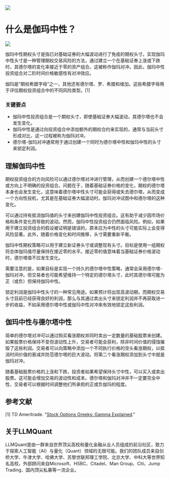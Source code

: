![](https://fastly.jsdelivr.net/gh/bucketio/img11@main/2024/10/21/1729466068183-23134fce-3131-4262-b18c-f378d71af4f6.gif)
# 什么是伽玛中性？
![](https://fastly.jsdelivr.net/gh/bucketio/img9@main/2024/10/20/1729465031968-b3c8959e-1d37-4b8a-91b1-b0b0dfe25143.png)

伽玛中性期权头寸是指已对基础证券的大幅波动进行了免疫的期权头寸。实现伽玛中性头寸是一种管理期权交易风险的方法，通过建立一个在基础证券上涨或下跌时，其德尔塔的变化率接近于零的资产组合。这被称作伽玛对冲。因此，伽玛中性投资组合对二阶时间价格敏感性有对冲效应。

伽玛是“期权希腊字母”之一，其他还有德尔塔、罗、希腊和维加。这些希腊字母用于评估期权投资组合中的不同风险类型。[1]

### 关键要点

- 伽玛中性投资组合是一个期权头寸，即使基础证券大幅波动，其德尔塔也不会发生变化。
- 伽玛中性是通过向投资组合中添加额外的期权合约来实现的，通常与当前头寸形成对比，这一过程被称为伽玛对冲。
- 德尔塔-伽玛对冲通常用于通过创建一个同时为德尔塔中性和伽玛中性的头寸来锁定利润。

## 理解伽玛中性

期权投资组合的方向风险可以通过德尔塔对冲进行管理，从而创建一个德尔塔中性或方向上不明确的投资组合。问题在于，随着基础证券价格的变化，期权的德尔塔本身也会发生变化，这意味着德尔塔中性头寸可能会获得或失去德尔塔，从而变成一个方向性投机，尤其是在基础证券大幅波动时。伽玛对冲试图中和德尔塔的这种变化。

可以通过持有抵消伽玛值的头寸来创建伽玛中性投资组合。这有助于减少因市场价格和条件变化而导致的波动。然而，伽玛中性投资组合仍然面临风险。例如，如果用于建立投资组合的假设被证明是错误的，原本应为中性的头寸可能实际上会变得风险显著。此外，随着价格变化和时间推移，头寸需要重新平衡。

伽玛中性期权策略可以用于建立新证券头寸或调整现有头寸。目标是使用一组期权将总体伽玛值尽量保持在接近零的水平。接近零的值意味着当基础证券价格波动时，德尔塔值不应发生变化。

需要注意的是，如果目标是实现一个持久的德尔塔中性策略，通常会采用德尔塔-伽玛对冲。但交易者也可能希望维持一个特定的德尔塔头寸，此时其德尔塔可能为正（或负）但保持伽玛中性。

锁定利润是伽玛中性头寸的一种常见用途。如果预计将出现高波动期，而期权交易头寸目前已经获得良好的利润，那么与其通过卖出头寸来锁定利润并不再获取进一步的收益，不如采用德尔塔中性或伽玛中性对冲来有效地锁定这些利润。

## 伽玛中性与德尔塔中性

简单的德尔塔对冲可以通过购买看涨期权并同时卖出一定数量的基础股票来创建。如果股票价格保持不变但波动性上升，交易者可能会获利，除非时间价值的侵蚀摧毁了这些利润。交易者可以向策略中添加一个不同执行价格的空头看涨期权，以抵消时间价值的衰减并防范德尔塔的巨大波动。将第二个看涨期权添加到头寸中就是伽玛对冲。

随着基础股票价格的上涨和下跌，投资者如果希望保持头寸中性，可以买入或卖出股票。这可能会增加交易的波动性和成本。德尔塔和伽玛对冲并不一定要完全中性，交易者可以根据时间调整他们所承担的正或负伽玛的程度。

## 参考文献

[1] TD Ameritrade. "[Stock Options Greeks: Gamma Explained](https://tickertape.tdameritrade.com/trading/trading-stock-options-gamma-17718)."

## 关于LLMQuant
LLMQuant是由一群来自世界顶尖高校和量化金融从业人员组成的前沿社区，致力于探索人工智能（AI）与量化（Quant）领域的无限可能。我们的团队成员来自剑桥大学、牛津大学、哈佛大学、苏黎世联邦理工学院、北京大学、中科大等世界知名高校，外部顾问来自Microsoft、HSBC、Citadel、Man Group、Citi、Jump Trading、国内顶尖私募等一流企业。